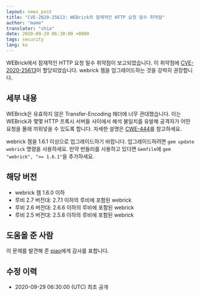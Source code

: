 ```yaml
---
layout: news_post
title: "CVE-2020-25613: WEBrick의 잠재적인 HTTP 요청 밀수 취약점"
author: "mame"
translator: "shia"
date: 2020-09-29 06:30:00 +0000
tags: security
lang: ko
---
```


WEBrick에서 잠재적인 HTTP 요청 밀수 취약점이 보고되었습니다.
이 취약점에 [CVE-2020-25613](http://cve.mitre.org/cgi-bin/cvename.cgi?name=CVE-2020-25613)이 할당되었습니다.
webrick 젬을 업그레이드하는 것을 강력히 권장합니다.

## 세부 내용

WEBrick은 유효하지 않은 Transfer-Encoding 헤더에 너무 관대했습니다.
이는 WEBrick과 몇몇 HTTP 프록시 서버들 사이에서 해석 불일치를 유발해 공격자가 어떤 요청을 몰래 끼워넣을 수 있도록 합니다.
자세한 설명은 [CWE-444](https://cwe.mitre.org/data/definitions/444.html)를 참고하세요.

webrick 젬을 1.6.1 이상으로 업그레이드하기 바랍니다. 업그레이드하려면 `gem update webrick` 명령을 사용하세요. 만약 번들러를 사용하고 있다면 `Gemfile`에 `gem "webrick", ">= 1.6.1"`을 추가하세요.

## 해당 버전

* webrick 젬 1.6.0 이하
* 루비 2.7 버전대: 2.7.1 이하의 루비에 포함된 webrick
* 루비 2.6 버전대: 2.6.6 이하의 루비에 포함된 webrick
* 루비 2.5 버전대: 2.5.8 이하의 루비에 포함된 webrick

## 도움을 준 사람

이 문제를 발견해 준 [piao](https://hackerone.com/piao)에게 감사를 표합니다.

## 수정 이력

* 2020-09-29 06:30:00 (UTC) 최초 공개
